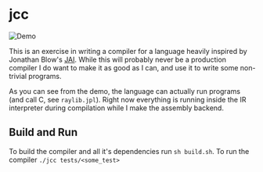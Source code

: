 # jcc

![Demo](breakout.gif)

This is an exercise in writing a compiler for a language heavily inspired by Jonathan Blow's
[JAI](https://www.youtube.com/watch?v=uZgbKrDEzAs). While this will probably never be a production compiler
I do want to make it as good as I can, and use it to write some non-trivial programs.

As you can see from the demo, the language can actually run programs (and call C, see `raylib.jpl`).
Right now everything is running inside the IR interpreter during compilation while I make the assembly backend.

## Build and Run

To build the compiler and all it's dependencies run `sh build.sh`. To run the compiler `./jcc tests/<some_test>`

